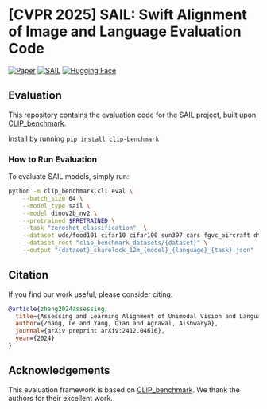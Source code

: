 
# [CVPR 2025] SAIL: Swift Alignment of Image and Language Evaluation Code

[![Paper](https://img.shields.io/badge/paper-arxiv.2412.03561-B31B1B.svg)](https://arxiv.org/abs/2412.04616)
[![SAIL](https://img.shields.io/badge/Project-Page-FFD700?style=for-the-badge?logo=flag)](https://lezhang7.github.io/sail.github.io/)
[![Hugging Face](https://img.shields.io/badge/HuggingFace-SAIL-FFD700?logo=huggingface&logoColor=yellow)](https://huggingface.co/le723z/sail/tree/main)

## Evaluation

This repository contains the evaluation code for the SAIL project, built upon [CLIP_benchmark](https://github.com/LAION-AI/CLIP_benchmark).

Install by running `pip install clip-benchmark`

### How to Run Evaluation

To evaluate SAIL models, simply run:

```bash
python -m clip_benchmark.cli eval \
    --batch_size 64 \
    --model_type sail \
    --model dinov2b_nv2 \
    --pretrained $PRETRAINED \
    --task "zeroshot_classification"  \
    --dataset wds/food101 cifar10 cifar100 sun397 cars fgvc_aircraft dtd pets caltech101 flowers  \
    --dataset_root "clip_benchmark_datasets/{dataset}" \
    --output "{dataset}_sharelock_12m_{model}_{language}_{task}.json"
```

## Citation

If you find our work useful, please consider citing:

```bibtex
@article{zhang2024assessing,
  title={Assessing and Learning Alignment of Unimodal Vision and Language Models},
  author={Zhang, Le and Yang, Qian and Agrawal, Aishwarya},
  journal={arXiv preprint arXiv:2412.04616},
  year={2024}
}
```

## Acknowledgements

This evaluation framework is based on [CLIP_benchmark](https://github.com/LAION-AI/CLIP_benchmark). We thank the authors for their excellent work.
